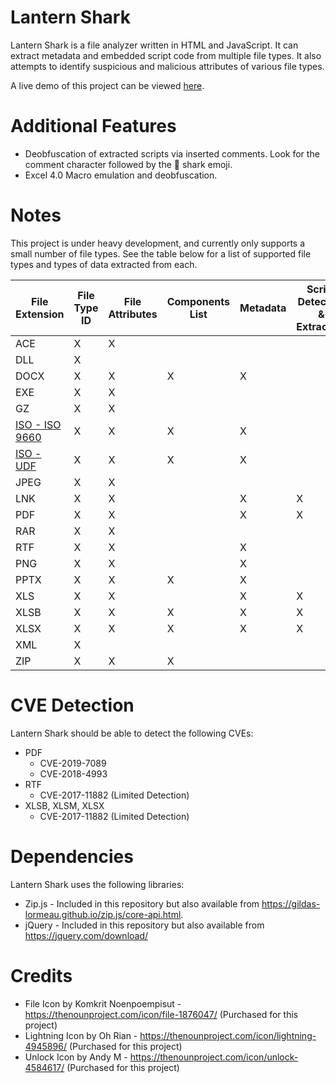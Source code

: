 # Lantern Shark
Lantern Shark is a file analyzer written in HTML and JavaScript. It can extract metadata and embedded script code from multiple file types. It also attempts to identify suspicious and malicious attributes of various file types.

A live demo of this project can be viewed [here](https://alecdhuse.github.io/Lantern-Shark/).

# Additional Features
  - Deobfuscation of extracted scripts via inserted comments. Look for the comment character followed by the 🦈 shark emoji.
  - Excel 4.0 Macro emulation and deobfuscation.

# Notes
This project is under heavy development, and currently only supports a small number of file types.
See the table below for a list of supported file types and types of data extracted from each.

| File Extension | File Type ID | File Attributes | Components List | Metadata | Script Detection & Extraction |
| -------------- | ------------ | --------------- | --------------- | -------- | ----------------------------- |
| ACE            | X            | X               |                 |          |                               |
| DLL            | X            |                 |                 |          |                               |
| DOCX           | X            | X               | X               | X        |                               |
| EXE            | X            | X               |                 |          |                               |
| GZ             | X            | X               |                 |          |                               |
|[ISO - ISO 9660](https://github.com/alecdhuse/Lantern-Shark/wiki/ISO-9660)| X | X | X | X |                   |
|[ISO - UDF](https://github.com/alecdhuse/Lantern-Shark/wiki/Universal-Disk-Format)| X | X | X | X |           |
| JPEG           | X            | X               |                 |          |                               |
| LNK            | X            | X               |                 | X        | X                             |
| PDF            | X            | X               |                 | X        | X                             |
| RAR            | X            | X               |                 |          |                               |
| RTF            | X            | X               |                 | X        |                               |
| PNG            | X            | X               |                 | X        |                               |
| PPTX           | X            | X               | X               | X        |                               |
| XLS            | X            | X               |                 | X        | X                             |
| XLSB           | X            | X               | X               | X        | X                             |
| XLSX           | X            | X               | X               | X        | X                             |
| XML            | X            |                 |                 |          |                               |
| ZIP            | X            | X               | X               |          |                               |

# CVE Detection
Lantern Shark should be able to detect the following CVEs:

- PDF
  - CVE-2019-7089
  - CVE-2018-4993
- RTF
  - CVE-2017-11882 (Limited Detection)
- XLSB, XLSM, XLSX
  - CVE-2017-11882 (Limited Detection)

# Dependencies
Lantern Shark uses the following libraries:
- Zip.js - Included in this repository but also available from https://gildas-lormeau.github.io/zip.js/core-api.html.
- jQuery - Included in this repository but also available from https://jquery.com/download/

# Credits
- File Icon by Komkrit Noenpoempisut - https://thenounproject.com/icon/file-1876047/ (Purchased for this project)
- Lightning Icon by Oh Rian - https://thenounproject.com/icon/lightning-4945896/ (Purchased for this project)
- Unlock Icon by Andy M - https://thenounproject.com/icon/unlock-4584617/ (Purchased for this project)

